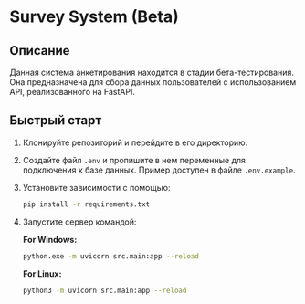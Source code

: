 # Survey System (Beta)

## Описание

Данная система анкетирования находится в стадии бета-тестирования. Она предназначена для сбора данных пользователей с использованием API, реализованного на FastAPI.

## Быстрый старт

1. Клонируйте репозиторий и перейдите в его директорию.
2. Создайте файл `.env` и пропишите в нем переменные для подключения к базе данных. Пример доступен в файле `.env.example`.
3. Установите зависимости с помощью:
   ```sh
   pip install -r requirements.txt
   ```
4. Запустите сервер командой:

   **For Windows:**

   ```sh
   python.exe -m uvicorn src.main:app --reload
   ```
   **For Linux:**

   ```sh
   python3 -m uvicorn src.main:app --reload
   ```
